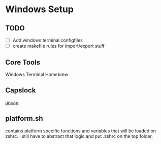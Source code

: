 # Windows Setup

## TODO

- [ ] Add windows terminal configfiles
- [ ] create makefile rules for import/export stuff

## Core Tools

Windows Terminal
Homebrew

## Capslock

[uncap](https://github.com/susam/uncap)

## platform.sh

contains platform specific functions and variables 
that will be loaded on zshrc. I still have to abstract
that logic and put .zshrc on the top folder.
